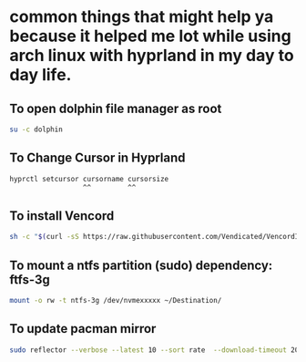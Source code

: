 # common things that might help ya because it helped me lot while using arch linux with hyprland in my day to day life.

## To open dolphin file manager as root

```bash
su -c dolphin
```

## To Change Cursor in Hyprland

```bash
hyprctl setcursor cursorname cursorsize
                  ^^         ^^
```

## To install Vencord

```bash
sh -c "$(curl -sS https://raw.githubusercontent.com/Vendicated/VencordInstaller/main/install.sh)"
```

## To mount a ntfs partition (sudo) dependency: ftfs-3g
```bash
mount -o rw -t ntfs-3g /dev/nvmexxxxx ~/Destination/
```

## To update pacman mirror
```bash
sudo reflector --verbose --latest 10 --sort rate  --download-timeout 20 --save /etc/pacman.d/mirrorlist
```
